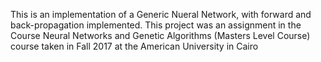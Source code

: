 This is an implementation of a Generic Nueral Network, with forward and back-propagation implemented.
This project was an assignment in the Course Neural Networks and Genetic Algorithms (Masters Level Course)
course taken in Fall 2017 at the American University in Cairo

